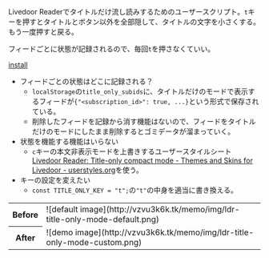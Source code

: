 Livedoor Readerでタイトルだけ流し読みするためのユーザースクリプト。`t`キーを押すとタイトルとボタン以外を全部隠して、タイトルの文字を小さくする。もう一度押すと戻る。

フィードごとに状態が記録されるので、毎回`t`を押さなくていい。

[install](https://github.com/vzvu3k6k/LDR-Title-Only-Mode/raw/master/ldr-title-only-mode.user.js)

<table>
  <tr>
    <th>Before</th>
    <td>![default image](http://vzvu3k6k.tk/memo/img/ldr-title-only-mode-default.png)</td>
  </tr>
  <tr>
    <th>After</th>
    <td>![demo image](http://vzvu3k6k.tk/memo/img/ldr-title-only-mode-custom.png)</td>
  </tr>
</dl>

  * フィードごとの状態はどこに記録される？
    * `localStorage`の`title_only_subids`に、タイトルだけのモードで表示するフィードが`{"<subscription_id>": true, ...}`という形式で保存されている。
    * 削除したフィードを記録から消す機能はないので、フィードをタイトルだけのモードにしたまま削除するとゴミデータが溜まっていく。
  * 状態を機能する機能はいらない
    * `c`キーの本文非表示モードを上書きするユーザースタイルシート [Livedoor Reader: Title-only compact mode - Themes and Skins for Livedoor - userstyles.org](http://userstyles.org/styles/84533/)を使う。
  * キーの設定を変えたい
    * `const TITLE_ONLY_KEY = "t";`の`"t"`の中身を適当に書き換える。
